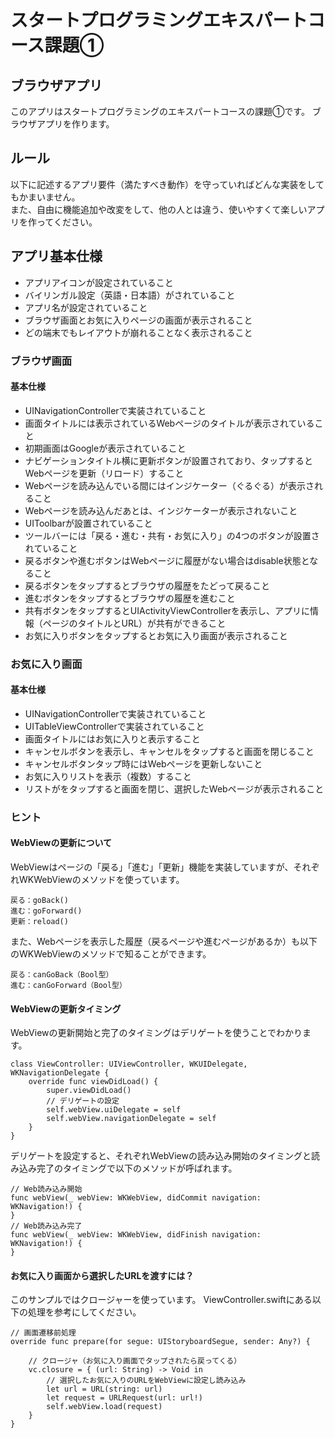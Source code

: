 # スタートプログラミングエキスパートコース課題①
## ブラウザアプリ

このアプリはスタートプログラミングのエキスパートコースの課題①です。
ブラウザアプリを作ります。

## ルール

以下に記述するアプリ要件（満たすべき動作）を守っていればどんな実装をしてもかまいません。  
また、自由に機能追加や改変をして、他の人とは違う、使いやすくて楽しいアプリを作ってください。  

## アプリ基本仕様
- アプリアイコンが設定されていること
- バイリンガル設定（英語・日本語）がされていること
- アプリ名が設定されていること
- ブラウザ画面とお気に入りページの画面が表示されること
- どの端末でもレイアウトが崩れることなく表示されること

### ブラウザ画面
#### 基本仕様

- UINavigationControllerで実装されていること
- 画面タイトルには表示されているWebページのタイトルが表示されていること
- 初期画面はGoogleが表示されていること
- ナビゲーションタイトル横に更新ボタンが設置されており、タップするとWebページを更新（リロード）すること
- Webページを読み込んでいる間にはインジケーター（ぐるぐる）が表示されること
- Webページを読み込んだあとは、インジケーターが表示されないこと
- UIToolbarが設置されていること
- ツールバーには「戻る・進む・共有・お気に入り」の4つのボタンが設置されていること
- 戻るボタンや進むボタンはWebページに履歴がない場合はdisable状態となること
- 戻るボタンをタップするとブラウザの履歴をたどって戻ること
- 進むボタンをタップするとブラウザの履歴を進むこと
- 共有ボタンをタップするとUIActivityViewControllerを表示し、アプリに情報（ページのタイトルとURL）が共有ができること
- お気に入りボタンをタップするとお気に入り画面が表示されること

### お気に入り画面
#### 基本仕様
- UINavigationControllerで実装されていること
- UITableViewControllerで実装されていること
- 画面タイトルにはお気に入りと表示すること
- キャンセルボタンを表示し、キャンセルをタップすると画面を閉じること
- キャンセルボタンタップ時にはWebページを更新しないこと
- お気に入りリストを表示（複数）すること
- リストがをタップすると画面を閉じ、選択したWebページが表示されること


### ヒント

#### WebViewの更新について

WebViewはページの「戻る」「進む」「更新」機能を実装していますが、それぞれWKWebViewのメソッドを使っています。
```
戻る：goBack()
進む：goForward()
更新：reload()
```

また、Webページを表示した履歴（戻るページや進むページがあるか）も以下のWKWebViewのメソッドで知ることができます。
```
戻る：canGoBack（Bool型）
進む：canGoForward（Bool型）
```

#### WebViewの更新タイミング
WebViewの更新開始と完了のタイミングはデリゲートを使うことでわかります。

```
class ViewController: UIViewController, WKUIDelegate, WKNavigationDelegate {
    override func viewDidLoad() {
        super.viewDidLoad()
        // デリゲートの設定
        self.webView.uiDelegate = self
        self.webView.navigationDelegate = self
    }
}
```

デリゲートを設定すると、それぞれWebViewの読み込み開始のタイミングと読み込み完了のタイミングで以下のメソッドが呼ばれます。

```
// Web読み込み開始
func webView(_ webView: WKWebView, didCommit navigation: WKNavigation!) {
}
// Web読み込み完了
func webView(_ webView: WKWebView, didFinish navigation: WKNavigation!) {
}
```

#### お気に入り画面から選択したURLを渡すには？
このサンプルではクロージャーを使っています。
ViewController.swiftにある以下の処理を参考にしてください。

```
// 画面遷移前処理
override func prepare(for segue: UIStoryboardSegue, sender: Any?) {

    // クロージャ（お気に入り画面でタップされたら戻ってくる）
    vc.closure = { (url: String) -> Void in
        // 選択したお気に入りのURLをWebViewに設定し読み込み
        let url = URL(string: url)
        let request = URLRequest(url: url!)
        self.webView.load(request)
    }
}
```
